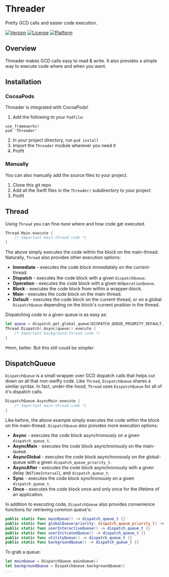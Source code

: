 # Threader
Pretty GCD calls and easier code execution.

[![Version](https://img.shields.io/cocoapods/v/Threader.svg?style=flat)](http://cocoapods.org/pods/Threader)
[![License](https://img.shields.io/cocoapods/l/Threader.svg?style=flat)](http://cocoapods.org/pods/Threader)
[![Platform](https://img.shields.io/cocoapods/p/Threader.svg?style=flat)](http://cocoapods.org/pods/Threader)

## Overview
Threader makes GCD calls easy to read & write. It also provides a simple way to execute code where and when you want.

## Installation
### CocoaPods
Threader is integrated with CocoaPods!

1. Add the following to your `Podfile`:
```
use_frameworks!
pod 'Threader'
```
2. In your project directory, run `pod install`
3. Import the `Threader` module wherever you need it
4. Profit

### Manually
You can also manually add the source files to your project.

1. Clone this git repo
2. Add all the Swift files in the `Threader/` subdirectory to your project
3. Profit

## Thread
Using `Thread` you can fine-tune where and how code get executed.

```swift
Thread.Main.execute {
    /* Important main-thread code */
}
```

The above simply executes the code within the block on the main-thread. Naturally, `Thread` also provides other execution options:

- **Immediate** - executes the code block immediately on the current-thread.
- **Dispatch** - executes the code block with a given `DispatchQueue`.
- **Operation** - executes the code block with a given `NSOperationQueue`.
- **Block** - executes the code block from within a wrapper-block.
- **Main** - executes the code block on the main-thread.
- **Default** - executes the code block on the current-thread, _or_ on a global `DispatchQueue` depending on the block's current position in the thread.

Dispatching code to a given queue is as easy as:

```swift
let queue = dispatch_get_global_queue(DISPATCH_QUEUE_PRIORITY_DEFAULT, 0)
Thread.Dispatch(.Async(queue)).execute {
    /* Important background-thread code */
}
```

Hmm, better. But this still could be simpler.

## DispatchQueue
`DispatchQueue` is a small wrapper over GCD dispatch calls that helps cut down on all that non-swifty code. Like `Thread`, `DispatchQueue` shares a similar syntax. In fact, under-the-hood, `Thread` uses `DispatchQueue` for all of it's dispatch calls.

```swift
DispatchQueue.AsyncMain.execute {
    /* Important main-thread code */
}
```

Like before, the above example simply executes the code within the block on the main-thread. `DispatchQueue` also provides more execution options:

- **Async** - executes the code block asynchronously on a given `dispatch_queue_t`.
- **AsyncMain** - executes the code block asynchronously on the main-queue.
- **AsyncGlobal** - executes the code block asynchronously on the global-queue with a given `dispatch_queue_priority_t`.
- **AsyncAfter** - executes the code block asynchronously with a given delay (`NSTimeInterval`), and `dispatch_queue_t`.
- **Sync** - executes the code block synchronously on a given `dispatch_queue_t`.
- **Once** - executes the code block once and only once for the lifetime of an application.

In addition to executing code, `DispatchQueue` also provides convenience functions for retrieving common queue's:

```swift
public static func mainQueue() -> dispatch_queue_t {}
public static func globalQueue(priority: dispatch_queue_priority_t) -> dispatch_queue_t {}
public static func userInteractiveQueue() -> dispatch_queue_t {}
public static func userInitiatedQueue() -> dispatch_queue_t {}
public static func utilityQueue() -> dispatch_queue_t {}
public static func backgroundQueue() -> dispatch_queue_t {}
```

To grab a queue:

```swift
let mainQueue = DispatchQueue.mainQueue()
let backgroundQueue = DispatchQueue.backgroundQueue()
...
```
